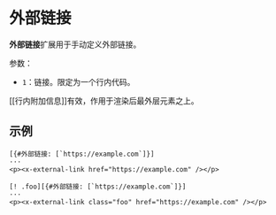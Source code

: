 # 外部链接

**外部链接**扩展用于手动定义外部链接。

参数：

- `1`：链接。限定为一个行内代码。

[[行内附加信息]]有效，作用于渲染后最外层元素之上。

## 示例

```example
[{#外部链接: [`https://example.com`]}]
···
<p><x-external-link href="https://example.com" /></p>
```

```example
[! .foo][{#外部链接: [`https://example.com`]}]
···
<p><x-external-link class="foo" href="https://example.com" /></p>
```
